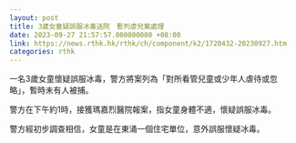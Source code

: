 ```yaml
---
layout: post
title: 3歲女童疑誤服冰毒送院　暫列虐兒案處理
date: 2023-09-27 21:57:57.000000000 +08:00
link: https://news.rthk.hk/rthk/ch/component/k2/1720432-20230927.htm
categories: rthk
---
```


一名3歲女童懷疑誤服冰毒，警方將案列為「對所看管兒童或少年人虐待或忽略」，暫時未有人被捕。

警方在下午約1時，接獲瑪嘉烈醫院報案，指女童身體不適，懷疑誤服冰毒。

警方經初步調查相信，女童是在東涌一個住宅單位，意外誤服懷疑冰毒。
